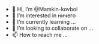 - 👋 Hi, I’m @Mamkin-kovboi
- 👀 I’m interested in  ничего
- 🌱 I’m currently learning ...
- 💞️ I’m looking to collaborate on ...
- 📫 How to reach me ...

<!---
Mamkin-kovboi/Mamkin-kovboi is a ✨ special ✨ repository because its `README.md` (this file) appears on your GitHub profile.
You can click the Preview link to take a look at your changes.
--->
